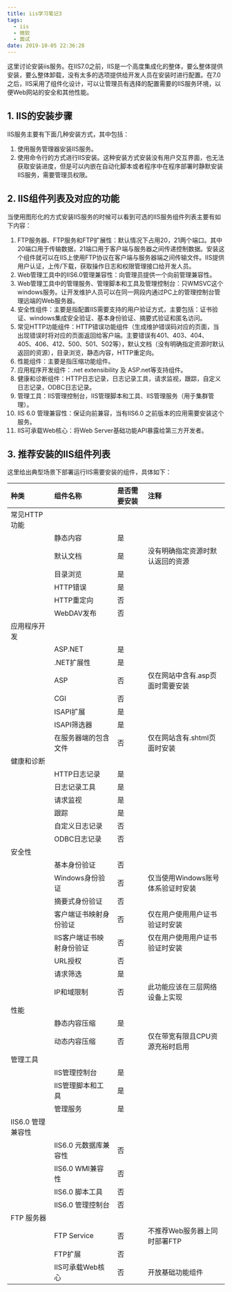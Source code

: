 ```yaml
---
title: iis学习笔记3
tags:
  - iis
  - 微软
  - 面试
date: 2019-10-05 22:36:28
---
```


这里讨论安装iis服务。在IIS7.0之前，IIS是一个高度集成化的整体，要么整体提供安装，要么整体卸载，没有太多的选项提供给开发人员在安装时进行配置。在7.0之后，IIS采用了组件化设计，可以让管理员有选择的配置需要的IIS服务环境，以便Web网站的安全和其他性能。

<!--more-->

## 1. IIS的安装步骤

IIS服务主要有下面几种安装方式，其中包括：

1. 使用服务管理器安装IIS服务。
2. 使用命令行的方式进行IIS安装。这种安装方式安装没有用户交互界面，也无法获取安装进度，但是可以内嵌在自动化脚本或者程序中在程序部署时静默安装IIS服务，需要管理员权限。

## 2. IIS组件列表及对应的功能

当使用图形化的方式安装IIS服务的时候可以看到可选的IIS服务组件列表主要有如下内容：

1. FTP服务器、FTP服务和FTP扩展性：默认情况下占用20，21两个端口。其中20端口用于传输数据，21端口用于客户端与服务器之间传递控制数据。安装这个组件就可以在IIS上使用FTP协议在客户端与服务器端之间传输文件。IIS提供用户认证，上传/下载，获取操作日志和权限管理接口给开发人员。
2. Web管理工具中的IIS6.0管理兼容性：向管理员提供一个向前管理兼容性。
3. Web管理工具中的管理服务、管理脚本和工具及管理控制台：只WMSVC这个windows服务。让开发维护人员可以在同一网段内通过PC上的管理控制台管理远端的Web服务器。
4. 安全性组件：主要是指配置IIS需要支持的用户验证方式，主要包括：证书验证、windows集成安全验证、基本身份验证、摘要式验证和匿名访问。
5. 常见HTTP功能组件：HTTP错误功能组件（生成维护错误码对应的页面，当出现错误时将对应的页面返回给客户端。主要错误有401、403、404、405、406、412、500、501、502等），默认文档（没有明确指定资源时默认返回的资源），目录浏览，静态内容，HTTP重定向。
6. 性能组件：主要是指压缩功能组件。
7. 应用程序开发组件：.net extensibility 及 ASP.net等支持组件。
8. 健康和诊断组件：HTTP日志记录，日志记录工具，请求监视，跟踪，自定义日志记录，ODBC日志记录。
9. 管理工具：IIS管理控制台，IIS管理脚本和工具、IIS管理服务（用于集群管理）。
10. IIS 6.0 管理兼容性：保证向前兼容，当有IIS6.0 之前版本的应用需要安装这个服务。
11. IIS可承载Web核心：将Web Server基础功能API暴露给第三方开发者。

## 3. 推荐安装的IIS组件列表

这里给出典型场景下部署运行IIS需要安装的组件，具体如下：

| 种类 | 组件名称 | 是否需要安装 | 注释 |
| :- | :- | :- | :- |
| 常见HTTP功能 | | | |
| | 静态内容 | 是 | |
| | 默认文档 | 是 | 没有明确指定资源时默认返回的资源 |
| | 目录浏览 | 是 | |
| | HTTP错误 | 是 | |
| | HTTP重定向 | 否 | |
| | WebDAV发布 | 否 | |
| 应用程序开发 | | | |
| | ASP.NET | 是 | |
| | .NET扩展性 | 是 | |
| | ASP | 否 | 仅在网站中含有.asp页面时需要安装 |
| | CGI | 否 | |
| | ISAPI扩展 | 是 | |
| | ISAPI筛选器 | 是 | |
| | 在服务器端的包含文件 | 否 | 仅在网站含有.shtml页面时安装 |
| 健康和诊断 | | | |
| | HTTP日志记录 | 是 | |
| | 日志记录工具 | 是 | |
| | 请求监视 | 是 | |
| | 跟踪 | 是 | |
| | 自定义日志记录 | 否 | |
| | ODBC日志记录 | 否 | |
| 安全性 | | | |
| | 基本身份验证 | 否 | |
| | Windows身份验证 | 否 | 仅当使用Windows账号体系验证时安装 |
| | 摘要式身份验证 | 否 | |
| | 客户端证书映射身份验证 | 否 | 仅在用户使用用户证书验证时安装 |
| | IIS客户端证书映射身份验证 | 否 | 仅在用户使用用户证书验证时安装 |
| | URL授权 | 否 | |
| | 请求筛选 | 是 | |
| | IP和域限制 | 否 | 此功能应该在三层网络设备上实现 |
| 性能 | | | |
| | 静态内容压缩 | 是 | |
| | 动态内容压缩 | 否 | 仅在带宽有限且CPU资源充裕时启用 |
| 管理工具 | | | |
| | IIS管理控制台 | 是 | |
| | IIS管理脚本和工具 | 是 | |
| | 管理服务 | 是 | |
| IIS6.0 管理兼容性 | | | |
| | IIS6.0 元数据库兼容性 | 否 | |
| | IIS6.0 WMI兼容性 | 否 | |
| | IIS6.0 脚本工具 | 否 | |
| | IIS6.0 管理控制台 | 否 | |
| FTP 服务器 | | | |
| | FTP Service | 否 | 不推荐Web服务器上同时部署FTP |
| | FTP扩展 | 否 | |
| | IIS可承载Web核心 | 否 | 开放基础功能组件 |
